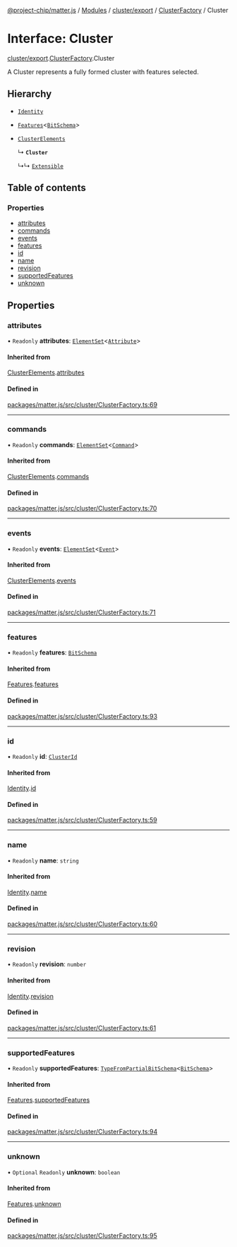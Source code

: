 [@project-chip/matter.js](../README.md) / [Modules](../modules.md) / [cluster/export](../modules/cluster_export.md) / [ClusterFactory](../modules/cluster_export.ClusterFactory.md) / Cluster

# Interface: Cluster

[cluster/export](../modules/cluster_export.md).[ClusterFactory](../modules/cluster_export.ClusterFactory.md).Cluster

A Cluster represents a fully formed cluster with features selected.

## Hierarchy

- [`Identity`](cluster_export.ClusterFactory.Identity.md)

- [`Features`](cluster_export.ClusterFactory.Features.md)<[`BitSchema`](../modules/schema_export.md#bitschema)\>

- [`ClusterElements`](cluster_export.ClusterFactory.ClusterElements.md)

  ↳ **`Cluster`**

  ↳↳ [`Extensible`](cluster_export.ClusterFactory.Extensible.md)

## Table of contents

### Properties

- [attributes](cluster_export.ClusterFactory.Cluster.md#attributes)
- [commands](cluster_export.ClusterFactory.Cluster.md#commands)
- [events](cluster_export.ClusterFactory.Cluster.md#events)
- [features](cluster_export.ClusterFactory.Cluster.md#features)
- [id](cluster_export.ClusterFactory.Cluster.md#id)
- [name](cluster_export.ClusterFactory.Cluster.md#name)
- [revision](cluster_export.ClusterFactory.Cluster.md#revision)
- [supportedFeatures](cluster_export.ClusterFactory.Cluster.md#supportedfeatures)
- [unknown](cluster_export.ClusterFactory.Cluster.md#unknown)

## Properties

### attributes

• `Readonly` **attributes**: [`ElementSet`](../modules/cluster_export.ClusterFactory.md#elementset)<[`Attribute`](../modules/cluster_export.ClusterFactory.md#attribute)\>

#### Inherited from

[ClusterElements](cluster_export.ClusterFactory.ClusterElements.md).[attributes](cluster_export.ClusterFactory.ClusterElements.md#attributes)

#### Defined in

[packages/matter.js/src/cluster/ClusterFactory.ts:69](https://github.com/project-chip/matter.js/blob/ac2c2688/packages/matter.js/src/cluster/ClusterFactory.ts#L69)

___

### commands

• `Readonly` **commands**: [`ElementSet`](../modules/cluster_export.ClusterFactory.md#elementset)<[`Command`](../modules/cluster_export.ClusterFactory.md#command)\>

#### Inherited from

[ClusterElements](cluster_export.ClusterFactory.ClusterElements.md).[commands](cluster_export.ClusterFactory.ClusterElements.md#commands)

#### Defined in

[packages/matter.js/src/cluster/ClusterFactory.ts:70](https://github.com/project-chip/matter.js/blob/ac2c2688/packages/matter.js/src/cluster/ClusterFactory.ts#L70)

___

### events

• `Readonly` **events**: [`ElementSet`](../modules/cluster_export.ClusterFactory.md#elementset)<[`Event`](../modules/cluster_export.ClusterFactory.md#event)\>

#### Inherited from

[ClusterElements](cluster_export.ClusterFactory.ClusterElements.md).[events](cluster_export.ClusterFactory.ClusterElements.md#events)

#### Defined in

[packages/matter.js/src/cluster/ClusterFactory.ts:71](https://github.com/project-chip/matter.js/blob/ac2c2688/packages/matter.js/src/cluster/ClusterFactory.ts#L71)

___

### features

• `Readonly` **features**: [`BitSchema`](../modules/schema_export.md#bitschema)

#### Inherited from

[Features](cluster_export.ClusterFactory.Features.md).[features](cluster_export.ClusterFactory.Features.md#features)

#### Defined in

[packages/matter.js/src/cluster/ClusterFactory.ts:93](https://github.com/project-chip/matter.js/blob/ac2c2688/packages/matter.js/src/cluster/ClusterFactory.ts#L93)

___

### id

• `Readonly` **id**: [`ClusterId`](../modules/datatype_export.md#clusterid)

#### Inherited from

[Identity](cluster_export.ClusterFactory.Identity.md).[id](cluster_export.ClusterFactory.Identity.md#id)

#### Defined in

[packages/matter.js/src/cluster/ClusterFactory.ts:59](https://github.com/project-chip/matter.js/blob/ac2c2688/packages/matter.js/src/cluster/ClusterFactory.ts#L59)

___

### name

• `Readonly` **name**: `string`

#### Inherited from

[Identity](cluster_export.ClusterFactory.Identity.md).[name](cluster_export.ClusterFactory.Identity.md#name)

#### Defined in

[packages/matter.js/src/cluster/ClusterFactory.ts:60](https://github.com/project-chip/matter.js/blob/ac2c2688/packages/matter.js/src/cluster/ClusterFactory.ts#L60)

___

### revision

• `Readonly` **revision**: `number`

#### Inherited from

[Identity](cluster_export.ClusterFactory.Identity.md).[revision](cluster_export.ClusterFactory.Identity.md#revision)

#### Defined in

[packages/matter.js/src/cluster/ClusterFactory.ts:61](https://github.com/project-chip/matter.js/blob/ac2c2688/packages/matter.js/src/cluster/ClusterFactory.ts#L61)

___

### supportedFeatures

• `Readonly` **supportedFeatures**: [`TypeFromPartialBitSchema`](../modules/schema_export.md#typefrompartialbitschema)<[`BitSchema`](../modules/schema_export.md#bitschema)\>

#### Inherited from

[Features](cluster_export.ClusterFactory.Features.md).[supportedFeatures](cluster_export.ClusterFactory.Features.md#supportedfeatures)

#### Defined in

[packages/matter.js/src/cluster/ClusterFactory.ts:94](https://github.com/project-chip/matter.js/blob/ac2c2688/packages/matter.js/src/cluster/ClusterFactory.ts#L94)

___

### unknown

• `Optional` `Readonly` **unknown**: `boolean`

#### Inherited from

[Features](cluster_export.ClusterFactory.Features.md).[unknown](cluster_export.ClusterFactory.Features.md#unknown)

#### Defined in

[packages/matter.js/src/cluster/ClusterFactory.ts:95](https://github.com/project-chip/matter.js/blob/ac2c2688/packages/matter.js/src/cluster/ClusterFactory.ts#L95)
